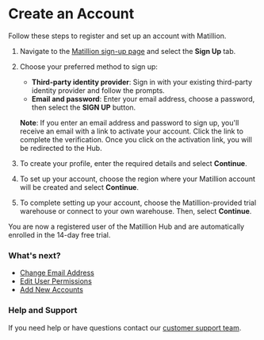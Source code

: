 # Create an Account

Follow these steps to register and set up an account with Matillion.

1. Navigate to the [Matillion sign-up page](https://hub.matillion.com/) and select the **Sign Up** tab.
2. Choose your preferred method to sign up:
   - **Third-party identity provider**: Sign in with your existing third-party identity provider and follow the prompts.
   - **Email and password**: Enter your email address, choose a password, then select the **SIGN UP** button.

   **Note**: If you enter an email address and password to sign up, you'll receive an email with a link to activate your account. Click the link to complete the verification. Once you click on the activation link, you will be redirected to the Hub.
   
3. To create your profile, enter the required details and select **Continue**.
4. To set up your account, choose the region where your Matillion account will be created and select **Continue**.
5. To complete setting up your account, choose the Matillion-provided trial warehouse or connect to your own warehouse. Then, select **Continue**.

You are now a registered user of the Matillion Hub and are automatically enrolled in the 14-day free trial.

### What's next?

- [Change Email Address](https://docs.matillion.com/data-productivity-cloud/hub/docs/change-email-address/)
- [Edit User Permissions](https://docs.matillion.com/data-productivity-cloud/hub/docs/edit-user-permissions/)
- [Add New Accounts](https://docs.matillion.com/data-productivity-cloud/hub/docs/create-an-account/)

### Help and Support

If you need help or have questions contact our [customer support team](https://support.matillion.com/).
